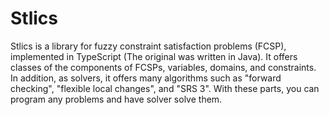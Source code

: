 # Stlics

Stlics is a library for fuzzy constraint satisfaction problems (FCSP), implemented in TypeScript (The
original was written in Java). It offers classes of the components of FCSPs, variables, domains, and
constraints. In addition, as solvers, it offers many algorithms such as "forward checking", "flexible local
changes", and "SRS 3". With these parts, you can program any problems and have solver solve them.
